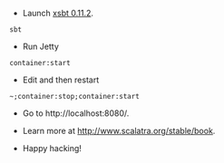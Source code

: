 - Launch [xsbt 0.11.2](https://github.com/harrah/xsbt).

```
sbt
```

- Run Jetty

```
container:start
```
- Edit and then restart

```
~;container:stop;container:start
```

- Go to http://localhost:8080/.

- Learn more at http://www.scalatra.org/stable/book.

- Happy hacking!

